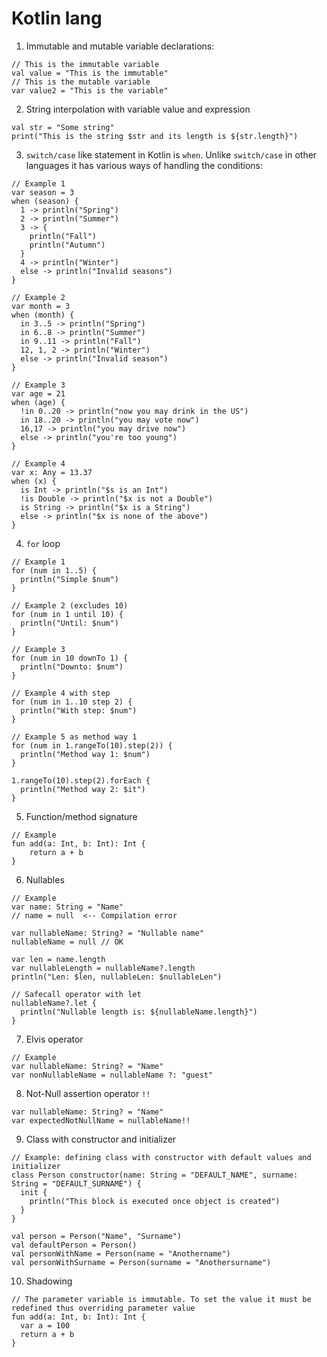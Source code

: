 # Kotlin lang
1. Immutable and mutable variable declarations:
```
// This is the immutable variable
val value = "This is the immutable"
// This is the mutable variable
var value2 = "This is the variable"
```
2. String interpolation with variable value and expression
```
val str = "Some string"
print("This is the string $str and its length is ${str.length}")
```
3. `switch/case` like statement in Kotlin is `when`. Unlike `switch/case` in other languages it has various ways of handling the conditions:
```
// Example 1
var season = 3
when (season) {
  1 -> println("Spring")
  2 -> println("Summer")
  3 -> {
    println("Fall")
    println("Autumn")
  }
  4 -> println("Winter")
  else -> println("Invalid seasons")
}

// Example 2
var month = 3
when (month) {
  in 3..5 -> println("Spring")
  in 6..8 -> println("Summer")
  in 9..11 -> println("Fall")
  12, 1, 2 -> println("Winter")
  else -> println("Invalid season")
}

// Example 3
var age = 21
when (age) {
  !in 0..20 -> println("now you may drink in the US")
  in 18..20 -> println("you may vote now")
  16,17 -> println("you may drive now")
  else -> println("you're too young")
}

// Example 4
var x: Any = 13.37
when (x) {
  is Int -> println("$s is an Int")
  !is Double -> println("$x is not a Double")
  is String -> println("$x is a String")
  else -> println("$x is none of the above")
}
```
4. `for` loop
```
// Example 1
for (num in 1..5) {
  println("Simple $num")
}

// Example 2 (excludes 10)
for (num in 1 until 10) {
  println("Until: $num")
}

// Example 3
for (num in 10 downTo 1) {
  println("Downto: $num")
}

// Example 4 with step
for (num in 1..10 step 2) {
  println("With step: $num")
}

// Example 5 as method way 1
for (num in 1.rangeTo(10).step(2)) {
  println("Method way 1: $num")
}

1.rangeTo(10).step(2).forEach {
  println("Method way 2: $it")
}
```
5. Function/method signature
```
// Example
fun add(a: Int, b: Int): Int {
    return a + b
}
```
6. Nullables
```
// Example
var name: String = "Name"
// name = null  <-- Compilation error

var nullableName: String? = "Nullable name"
nullableName = null // OK

var len = name.length
var nullableLength = nullableName?.length
println("Len: $len, nullableLen: $nullableLen")

// Safecall operator with let
nullableName?.let {
  println("Nullable length is: ${nullableName.length}")
}
```
7. Elvis operator
```
// Example
var nullableName: String? = "Name"
var nonNullableName = nullableName ?: "guest"
```
8. Not-Null assertion operator `!!`
```
var nullableName: String? = "Name"
var expectedNotNullName = nullableName!!
```
9. Class with constructor and initializer
```
// Example: defining class with constructor with default values and initializer
class Person constructor(name: String = "DEFAULT_NAME", surname: String = "DEFAULT_SURNAME") {
  init {
    println("This block is executed once object is created")
  }
}

val person = Person("Name", "Surname")
val defaultPerson = Person()
val personWithName = Person(name = "Anothername")
val personWithSurname = Person(surname = "Anothersurname")
```
10. Shadowing
```
// The parameter variable is immutable. To set the value it must be redefined thus overriding parameter value
fun add(a: Int, b: Int): Int {
  var a = 100
  return a + b
}
```
